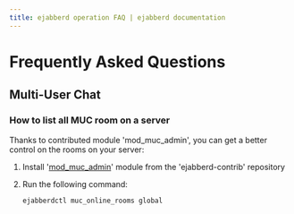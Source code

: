```yaml
---
title: ejabberd operation FAQ | ejabberd documentation
---
```


# Frequently Asked Questions

## Multi-User Chat

### How to list all MUC room on a server

Thanks to contributed module 'mod_muc_admin', you can get a better control on the rooms on your server:

1. Install
   '[mod_muc_admin](https://github.com/processone/ejabberd-contrib/tree/master/mod_muc_admin)'
   module from the 'ejabberd-contrib' repository
2. Run the following command:

    ```
    ejabberdctl muc_online_rooms global
    ```

